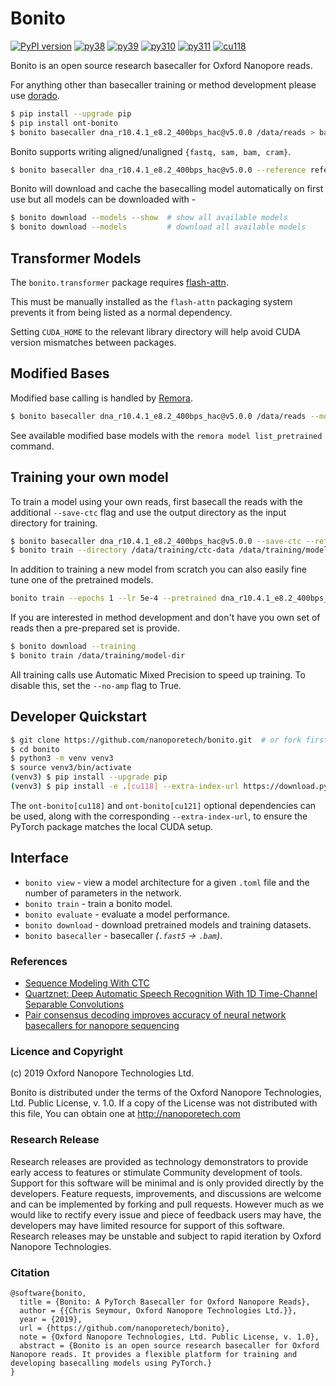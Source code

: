 # Bonito

[![PyPI version](https://badge.fury.io/py/ont-bonito.svg)](https://badge.fury.io/py/ont-bonito)
[![py38](https://img.shields.io/badge/python-3.8-brightgreen.svg)](https://img.shields.io/badge/python-3.8-brightgreen.svg)
[![py39](https://img.shields.io/badge/python-3.9-brightgreen.svg)](https://img.shields.io/badge/python-3.9-brightgreen.svg)
[![py310](https://img.shields.io/badge/python-3.10-brightgreen.svg)](https://img.shields.io/badge/python-3.10-brightgreen.svg)
[![py311](https://img.shields.io/badge/python-3.11-brightgreen.svg)](https://img.shields.io/badge/python-3.11-brightgreen.svg)
[![cu118](https://img.shields.io/badge/cuda-11.8-blue.svg)](https://img.shields.io/badge/cuda-11.8-blue.svg)

Bonito is an open source research basecaller for Oxford Nanopore reads.

For anything other than basecaller training or method development please use [dorado](https://github.com/nanoporetech/dorado).

```bash
$ pip install --upgrade pip
$ pip install ont-bonito
$ bonito basecaller dna_r10.4.1_e8.2_400bps_hac@v5.0.0 /data/reads > basecalls.bam
```

Bonito supports writing aligned/unaligned `{fastq, sam, bam, cram}`.

```bash
$ bonito basecaller dna_r10.4.1_e8.2_400bps_hac@v5.0.0 --reference reference.mmi /data/reads > basecalls.bam
```

Bonito will download and cache the basecalling model automatically on first use but all models can be downloaded with -

``` bash
$ bonito download --models --show  # show all available models
$ bonito download --models         # download all available models
```

## Transformer Models

The `bonito.transformer` package requires
[flash-attn](https://github.com/Dao-AILab/flash-attention?tab=readme-ov-file#installation-and-features).

This must be manually installed as the `flash-attn` packaging system prevents it from being listed as a normal dependency.

Setting `CUDA_HOME` to the relevant library directory will help avoid CUDA version mismatches between packages.

## Modified Bases

Modified base calling is handled by [Remora](https://github.com/nanoporetech/remora).

```bash
$ bonito basecaller dna_r10.4.1_e8.2_400bps_hac@v5.0.0 /data/reads --modified-bases 5mC --reference ref.mmi > basecalls_with_mods.bam
```

See available modified base models with the ``remora model list_pretrained`` command.

## Training your own model

To train a model using your own reads, first basecall the reads with the additional `--save-ctc` flag and use the output directory as the input directory for training.

```bash
$ bonito basecaller dna_r10.4.1_e8.2_400bps_hac@v5.0.0 --save-ctc --reference reference.mmi /data/reads > /data/training/ctc-data/basecalls.sam
$ bonito train --directory /data/training/ctc-data /data/training/model-dir
```

In addition to training a new model from scratch you can also easily fine tune one of the pretrained models.

```bash
bonito train --epochs 1 --lr 5e-4 --pretrained dna_r10.4.1_e8.2_400bps_hac@v5.0.0 --directory /data/training/ctc-data /data/training/fine-tuned-model
```

If you are interested in method development and don't have you own set of reads then a pre-prepared set is provide.

```bash
$ bonito download --training
$ bonito train /data/training/model-dir
```

All training calls use Automatic Mixed Precision to speed up training. To disable this, set the `--no-amp` flag to True.

## Developer Quickstart

```bash
$ git clone https://github.com/nanoporetech/bonito.git  # or fork first and clone that
$ cd bonito
$ python3 -m venv venv3
$ source venv3/bin/activate
(venv3) $ pip install --upgrade pip
(venv3) $ pip install -e .[cu118] --extra-index-url https://download.pytorch.org/whl/cu118
```

The `ont-bonito[cu118]` and `ont-bonito[cu121]` optional dependencies can be used, along
with the corresponding `--extra-index-url`, to ensure the PyTorch package matches the
local CUDA setup.

## Interface

 - `bonito view` - view a model architecture for a given `.toml` file and the number of parameters in the network.
 - `bonito train` - train a bonito model.
 - `bonito evaluate` - evaluate a model performance.
 - `bonito download` - download pretrained models and training datasets.
 - `bonito basecaller` - basecaller *(`.fast5` -> `.bam`)*.

### References

 - [Sequence Modeling With CTC](https://distill.pub/2017/ctc/)
 - [Quartznet: Deep Automatic Speech Recognition With 1D Time-Channel Separable Convolutions](https://arxiv.org/pdf/1910.10261.pdf)
 - [Pair consensus decoding improves accuracy of neural network basecallers for nanopore sequencing](https://www.biorxiv.org/content/10.1101/2020.02.25.956771v1.full.pdf)

### Licence and Copyright
(c) 2019 Oxford Nanopore Technologies Ltd.

Bonito is distributed under the terms of the Oxford Nanopore
Technologies, Ltd.  Public License, v. 1.0.  If a copy of the License
was not distributed with this file, You can obtain one at
http://nanoporetech.com

### Research Release

Research releases are provided as technology demonstrators to provide early access to features or stimulate Community development of tools. Support for this software will be minimal and is only provided directly by the developers. Feature requests, improvements, and discussions are welcome and can be implemented by forking and pull requests. However much as we would like to rectify every issue and piece of feedback users may have, the developers may have limited resource for support of this software. Research releases may be unstable and subject to rapid iteration by Oxford Nanopore Technologies.

### Citation

```
@software{bonito,
  title = {Bonito: A PyTorch Basecaller for Oxford Nanopore Reads},
  author = {{Chris Seymour, Oxford Nanopore Technologies Ltd.}},
  year = {2019},
  url = {https://github.com/nanoporetech/bonito},
  note = {Oxford Nanopore Technologies, Ltd. Public License, v. 1.0},
  abstract = {Bonito is an open source research basecaller for Oxford Nanopore reads. It provides a flexible platform for training and developing basecalling models using PyTorch.}
}
```